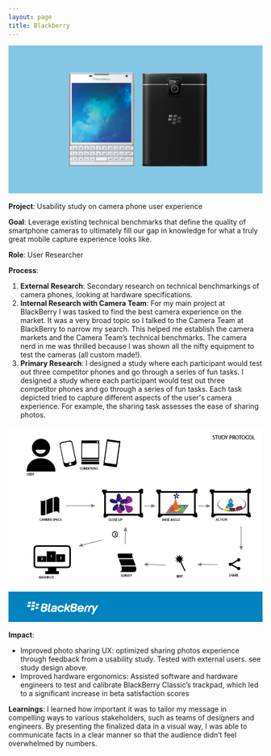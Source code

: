 ```yaml
---
layout: page
title: Blackberry
---
```


![blackberry](/images/blackberryhero.png)


**Project**: Usability study on camera phone user experience


**Goal**: Leverage existing technical benchmarks that define the quality of smartphone cameras to ultimately fill our gap in knowledge for what a truly great mobile capture experience looks like.

**Role**: User Researcher

**Process**:

1. **External Research**: Secondary research on technical benchmarkings of camera phones, looking at hardware specifications.
2. **Internal Research with Camera Team**: For my main project at BlackBerry I was tasked to find the best camera experience on the market. It was a very broad topic so I talked to the Camera Team at BlackBerry to narrow my search. This helped me establish the camera markets and the Camera Team’s technical benchmarks. The camera nerd in me was thrilled because I was shown all the nifty equipment to test the cameras (all custom made!).
3. **Primary Research**: I designed a study where each participant would test out three competitor phones and go through a series of fun tasks. I designed a study where each participant would test out three competitor phones and go through a series of fun tasks. Each task depicted tried to capture different aspects of the user's camera experience. For example, the sharing task assesses the ease of sharing photos.

![blackberry](/images/camera_protocol_diagram.png)

**Impact**: 
- Improved photo sharing UX: optimized sharing photos experience through feedback from a usability study. Tested with external users. see study design above.
- Improved hardware ergonomics: Assisted software and hardware engineers to test and calibrate BlackBerry Classic’s trackpad, which led to a significant increase in beta satisfaction scores

**Learnings**:
I learned how important it was to tailor my message in compelling ways to various stakeholders, such as teams of designers and engineers. By presenting the finalized data in a visual way, I was able to communicate facts in a clear manner so that the audience didn’t feel overwhelmed by numbers.
